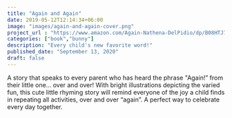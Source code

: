 ```yaml
---
title: "Again and Again"
date: 2019-05-12T12:14:34+06:00
image: "images/again-and-again-cover.png"
project_url : "https://www.amazon.com/Again-Nathena-DelPidio/dp/B08HTJ7DBG/ref=sr_1_1?dchild=1&keywords=nathena&qid=1600868417&sr=8-1"
categories: ["book","bunny"]
description: "Every child's new favorite word!"
published_date: "September 13, 2020"
draft: false
---
```


 A story that speaks to every parent who has heard the phrase "Again!” from their little one… over and over! With bright illustrations depicting the varied fun, this cute little rhyming story will remind everyone of the joy a child finds in repeating all activities, over and over “again”. A perfect way to celebrate every day together.

